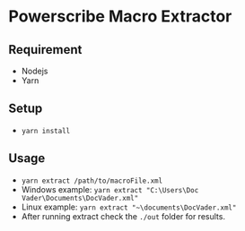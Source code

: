 # Powerscribe Macro Extractor
## Requirement
* Nodejs
* Yarn
## Setup
* `yarn install`
## Usage
* `yarn extract /path/to/macroFile.xml`
* Windows example: `yarn extract "C:\Users\Doc Vader\Documents\DocVader.xml"`
* Linux example: `yarn extract "~\documents\DocVader.xml"`
* After running extract check the `./out` folder for results.
